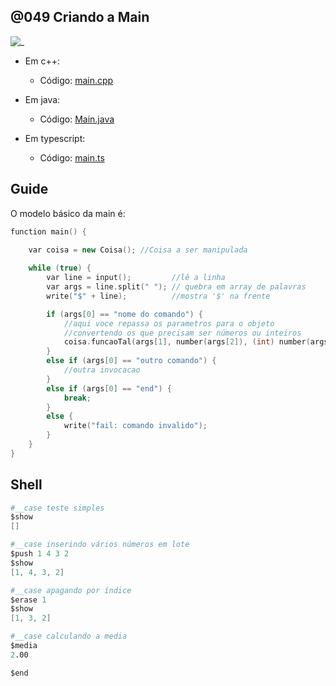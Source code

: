 ## @049 Criando a Main

![_](https://raw.githubusercontent.com/qxcodepoo/arcade/master/base/049/cover.jpg)

- Em c++:
  - Código: [main.cpp](https://raw.githubusercontent.com/qxcodepoo/arcade/master/base/049/main.cpp)

- Em java:
  - Código: [Main.java](https://raw.githubusercontent.com/qxcodepoo/arcade/master/base/049/Main.java)

- Em typescript:
  - Código: [main.ts](https://raw.githubusercontent.com/qxcodepoo/arcade/master/base/049/main.ts)

## Guide

O modelo básico da main é:

```cpp
function main() {
    
    var coisa = new Coisa(); //Coisa a ser manipulada

    while (true) {
        var line = input();         //lê a linha
        var args = line.split(" "); // quebra em array de palavras
        write("$" + line);          //mostra '$' na frente

        if (args[0] == "nome do comando") {
            //aqui voce repassa os parametros para o objeto
            //convertendo os que precisam ser números ou inteiros
            coisa.funcaoTal(args[1], number(args[2]), (int) number(args[3]));
        }
        else if (args[0] == "outro comando") {
            //outra invocacao
        }
        else if (args[0] == "end") {
            break;
        }
        else {
            write("fail: comando invalido");
        }
    }
}
```

## Shell

```s
#__case teste simples
$show
[]

#__case inserindo vários números em lote
$push 1 4 3 2
$show
[1, 4, 3, 2]

#__case apagando por índice
$erase 1
$show
[1, 3, 2]

#__case calculando a media
$media
2.00

$end
```
